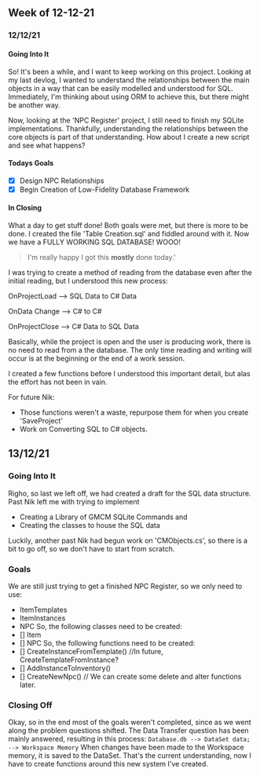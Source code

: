 ## Week of 12-12-21
### 12/12/21
#### Going Into It
So! It's been a while, and I want to keep working on this project.
Looking at my last devlog, I wanted to understand the relationships between the main objects in a way that can be easily
modelled and understood for SQL.
Immediately, I'm thinking about using ORM to achieve this, but there might be another way.

Now, looking at the 'NPC Register' project, I still need to finish my SQLite implementations.
Thankfully, understanding the relationships between the core objects is part of that understanding.
How about I create a new script and see what happens?

#### Todays Goals
- [x] Design NPC Relationships
- [x] Begin Creation of Low-Fidelity Database Framework

#### In Closing
What a day to get stuff done!
Both goals were met, but there is more to be done.
I created the file 'Table Creation.sql' and fiddled around with it.
Now we have a FULLY WORKING SQL DATABASE!
WOOO!
> I'm really happy I got this __mostly__ done today.'

I was trying to create a method of reading from the database even after
the initial reading, but I understood this new process:

OnProjectLoad --> SQL Data to C# Data

OnData Change --> C# to C#

OnProjectClose --> C# Data to SQL Data

Basically, while the project is open and the user is producing work,
there is no need to read from a the database. The only time reading and
writing will occur is at the beginning or the end of a work session.

I created a few functions before I understood this important detail,
but alas the effort has not been in vain.

For future Nik:
- Those functions weren't a waste, repurpose them for when you create
'SaveProject'
- Work on Converting SQL to C# objects.

## 13/12/21
### Going Into It
Righo, so last we left off, we had created a draft for the SQL data structure.
Past Nik left me with trying to implement
- Creating a Library of GMCM SQLite Commands and
- Creating the classes to house the SQL data

Luckily, another past Nik had begun work on 'CMObjects.cs', so there is a bit
to go off, so we don't have to start from scratch.
### Goals
We are still just trying to get a finished NPC Register, so we only need to 
use:
- ItemTemplates
- ItemInstances
- NPC
So, the following classes need to be created:
- [] Item
- [] NPC
So, the following functions need to be created:
- [] CreateInstanceFromTemplate() //In future, CreateTemplateFromInstance?
- [] AddInstanceToInventory()
- [] CreateNewNpc()
// We can create some delete and alter functions later.
### Closing Off
Okay, so in the end most of the goals weren't completed, since as we went along
the problem questions shifted.
The Data Transfer question has been mainly answered, resulting in this process:
`Database.db --> DataSet data; --> Workspace Memory`
When changes have been made to the Workspace memory, it is saved to the DataSet.
That's the current understanding, now I have to create functions around this new
system I've created.